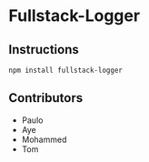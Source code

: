 # Fullstack-Logger

## Instructions

```
npm install fullstack-logger
```

## Contributors

- Paulo
- Aye
- Mohammed
- Tom
